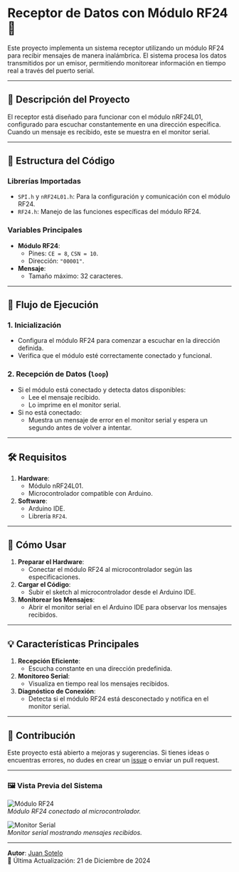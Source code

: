 # Receptor de Datos con Módulo RF24 📡  

Este proyecto implementa un sistema receptor utilizando un módulo RF24 para recibir mensajes de manera inalámbrica. El sistema procesa los datos transmitidos por un emisor, permitiendo monitorear información en tiempo real a través del puerto serial.  

---

## 📝 **Descripción del Proyecto**  

El receptor está diseñado para funcionar con el módulo nRF24L01, configurado para escuchar constantemente en una dirección específica. Cuando un mensaje es recibido, este se muestra en el monitor serial.  

---

## 📂 **Estructura del Código**  

### **Librerías Importadas**  
- `SPI.h` y `nRF24L01.h`: Para la configuración y comunicación con el módulo RF24.  
- `RF24.h`: Manejo de las funciones específicas del módulo RF24.  

### **Variables Principales**  
- **Módulo RF24**:  
  - Pines: `CE = 8`, `CSN = 10`.  
  - Dirección: `"00001"`.  
- **Mensaje**:  
  - Tamaño máximo: 32 caracteres.  

---

## 🚀 **Flujo de Ejecución**  

### **1. Inicialización**  
- Configura el módulo RF24 para comenzar a escuchar en la dirección definida.  
- Verifica que el módulo esté correctamente conectado y funcional.  

### **2. Recepción de Datos (`loop`)**  
- Si el módulo está conectado y detecta datos disponibles:  
  - Lee el mensaje recibido.  
  - Lo imprime en el monitor serial.  
- Si no está conectado:  
  - Muestra un mensaje de error en el monitor serial y espera un segundo antes de volver a intentar.  

---

## 🛠️ **Requisitos**  

1. **Hardware**:  
   - Módulo nRF24L01.  
   - Microcontrolador compatible con Arduino.  
2. **Software**:  
   - Arduino IDE.  
   - Librería `RF24`.  

---

## 📌 **Cómo Usar**  

1. **Preparar el Hardware**:  
   - Conectar el módulo RF24 al microcontrolador según las especificaciones.  
2. **Cargar el Código**:  
   - Subir el sketch al microcontrolador desde el Arduino IDE.  
3. **Monitorear los Mensajes**:  
   - Abrir el monitor serial en el Arduino IDE para observar los mensajes recibidos.  

---

## 💡 **Características Principales**  

1. **Recepción Eficiente**:  
   - Escucha constante en una dirección predefinida.  
2. **Monitoreo Serial**:  
   - Visualiza en tiempo real los mensajes recibidos.  
3. **Diagnóstico de Conexión**:  
   - Detecta si el módulo RF24 está desconectado y notifica en el monitor serial.  

---

## 🤝 **Contribución**  

Este proyecto está abierto a mejoras y sugerencias. Si tienes ideas o encuentras errores, no dudes en crear un [issue](https://github.com/JUANSOTELO1709) o enviar un pull request.  

---

### 🖼️ **Vista Previa del Sistema**  

![Módulo RF24](https://via.placeholder.com/500x300)  
*Módulo RF24 conectado al microcontrolador.*  

![Monitor Serial](https://via.placeholder.com/500x300)  
*Monitor serial mostrando mensajes recibidos.*  

---

**Autor**: [Juan Sotelo](https://github.com/JUANSOTELO1709)  
📅 Última Actualización: 21 de Diciembre de 2024  
